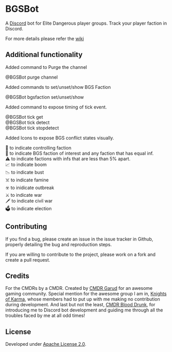 # BGSBot

A [Discord](https://discordapp.com/ "Discord") bot for Elite Dangerous player groups. Track your player faction in Discord. 

For more details please refer the [wiki](https://github.com/SayakMukhopadhyay/bgsbot/wiki "BGSBot Wiki")

## Additional functionality

Added command to Purge the channel

@BGSBot purge channel


Added commands to set/unset/show BGS Faction

@BGSBot bgsfaction set/unset/show

Added command to expose timing of tick event.

@BGSBot tick get<br>
@BGSBot tick detect<br>
@BGSBot tick stopdetect


Added Icons to expose BGS conflict states visually.

:crown: to indicate controlling faction<br>
:small_red_triangle:    to indicate BGS faction of interest and any faction that has equal inf.<br>
:warning:               to indicate factions with infs that are less than 5% apart.<br>
:chart_with_upwards_trend: to indicate boom<br>
:chart_with_downwards_trend: to indicate bust<br>
:skull_and_crossbones:      to indicate famine<br>
:biohazard: to inidicate outbreak<br>
:crossed_swords: to indicate war<br>
:dagger: to indicate civil war<br>
:ballot_box:            to indicate election


## Contributing

If you find a bug, please create an issue in the issue tracker in Github, properly detailing the bug and reproduction steps.

If you are willing to contribute to the project, please work on a fork and create a pull request.

## Credits

For the CMDRs by a CMDR. Created by [CMDR Garud](https://forums.frontier.co.uk/member.php/136073-Garud) for an awesome gaming community.
Special mention for the awesome group I am in, [Knights of Karma](http://knightsofkarma.com/), whose members had to put up with me making no contribution during development. And last but not the least, [CMDR Blood Drunk](https://forums.frontier.co.uk/member.php/125031-Blood-Drunk), for introducing me to Discord bot development and guiding me through all the troubles faced by me at all odd times!

## License

Developed under [Apache License 2.0](https://choosealicense.com/licenses/apache-2.0/).
